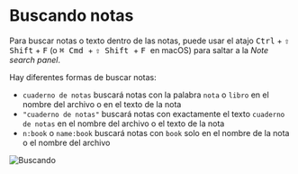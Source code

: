 # Buscando notas

Para buscar notas o texto dentro de las notas, puede usar el atajo <kbd>Ctrl</kbd> + <kbd>⇧ Shift</kbd> + <kbd>F</kbd> (o <kbd> ⌘ Cmd </kbd> + <kbd> ⇧ Shift </kbd> + <kbd> F </kbd> en macOS) para saltar a la *Note search panel*.

Hay diferentes formas de buscar notas:

- `cuaderno de notas` buscará notas con la palabra `nota` o `libro` en el nombre del archivo o en el texto de la nota
- `"cuaderno de notas"` buscará notas con exactamente el texto `cuaderno de notas` en el nombre del archivo o el texto de la nota
- `n:book` o `name:book` buscará notas con `book` solo en el nombre de la nota o el nombre del archivo

![Buscando](/img/searching.png)

